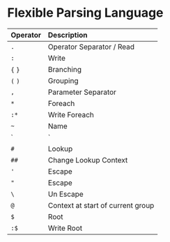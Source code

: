 

# Flexible Parsing Language


| Operator | Description                            |
|:---------|:---------------------------------------|
| `.`      | Operator Separator / Read              |
| `:`      | Write                                  |
| `{` `}`  | Branching                              |
| `(` `)`  | Grouping                               |
| `,`      | Parameter Separator                    |
| `*`      | Foreach                                |
| `:*`     | Write Foreach                          |
| `~`      | Name                                   |
| `|`      | Function call                          |
| `#`      | Lookup                                 |
| `##`     | Change Lookup Context                  |
| `'`      | Escape                                 |
| `"`      | Escape                                 |
| `\`      | Un Escape                              |
| `@`      | Context at start of current group      |
| `$`      | Root                                   |
| `:$`     | Write Root                             |